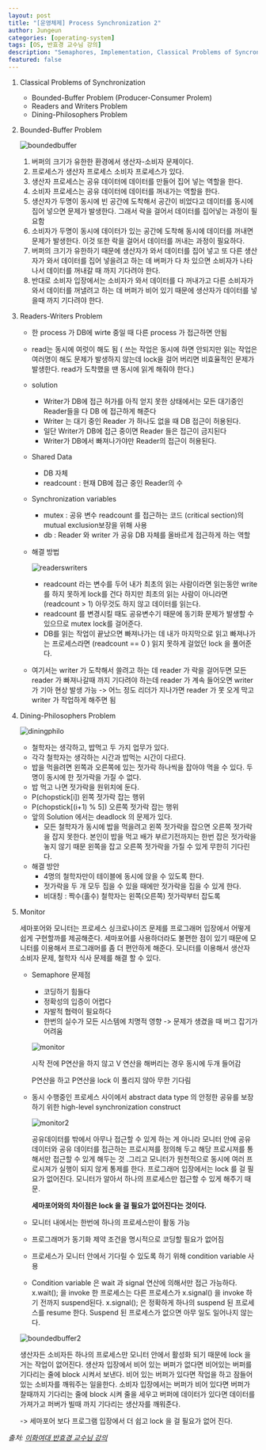 ```yaml
---
layout: post
title: "[운영체제] Process Synchronization 2"
author: Jungeun
categories: [operating-system]
tags: [OS, 반효경 교수님 강의]
description: "Semaphores, Implementation, Classical Problems of Syncronization, Bounded-Buffer Problem, Readers-Writers Problem, Dining-Philosophers Problem, Monitor"
featured: false
---
```


1. Classical Problems of Synchronization
   - Bounded-Buffer Problem (Producer-Consumer Prolem)
   - Readers and Writers Problem
   - Dining-Philosophers Problem

2. Bounded-Buffer Problem

   ![boundedbuffer](/assets/images/operating-system/boundedbuffer.png)

   1. 버퍼의 크기가 유한한 환경에서 생산자-소비자 문제이다.
   2. 프로세스가 생산자 프로세스 소비자 프로세스가 있다.
   3. 생산자 프로세스는 공유 데이터에 데이터를 만들어 집어 넣는 역할을 한다.
   4. 소비자 프로세스는 공유 데이터에 데이터를 꺼내가는 역할을 한다.
   5. 생산자가 두명이 동시에 빈 공간에 도착해서 공간이 비었다고 데이터를 동시에 집어 넣으면 문제가 발생한다. 그래서 락을 걸어서 데이터를 집어넣는 과정이 필요함
   6. 소비자가 두명이 동시에 데이터가 있는 공간에 도착해 동시에 데이터를 꺼내면 문제가 발생한다. 이것 또한 락을 걸어서 데이터를 꺼내는 과정이 필요하다.
   7. 버퍼의 크기가 유한하기 때문에 생산자가 와서 데이터를 집어 넣고 또 다른 생산자가 와서 데이터를 집어 넣을려고 하는 데 버퍼가 다 차 있으면 소비자가 나타나서 데이터를 꺼내갈 때 까지 기다려야 한다. 
   8. 반대로 소비자 입장에서는 소비자가 와서 데이터를 다 꺼내가고 다른 소비자가 와서 데이터를 꺼낼려고 하는 데 버퍼가 비어 있기 때문에 생산자가 데이터를 넣을때 까지 기다려야 한다.

3. Readers-Writers Problem

   - 한 process 가 DB에  wirte 중일 때 다른 process 가 접근하면 안됨

   - read는 동시에 여럿이 해도 됨 ( 쓰는 작업은 동시에 하면 안되지만 읽는 작업은 여러명이 해도 문제가 발생하지 않는데 lock을 걸어 버리면 비효율적인 문제가 발생한다. read가 도착했을 땐 동시에 읽게 해줘야 한다.)

   - solution

     - Writer가 DB에 접근 허가를 아직 얻지 못한 상태에서는 모든 대기중인 Reader들을 다 DB 에 접근하게 해준다
     - Writer 는 대기 중인 Reader 가 하나도 없을 때 DB 접근이 허용된다.
     - 일단 Writer가  DB에 접근 중이면 Reader 들은 접근이 금지된다
     - Writer가 DB에서 빠져나가야만 Reader의 접근이 허용된다.

   - Shared Data

     - DB 자체
     - readcount : 현재 DB에 접근 중인 Reader의 수

   - Synchronization variables

     - mutex : 공유 변수 readcount 를 접근하는 코드 (critical section)의 mutual exclusion보장을 위해 사용
     - db : Reader 와 writer 가 공유 DB 자체를 올바르게 접근하게 하는 역할

   - 해결 방법

     ![readerswriters](/assets/images/operating-system/readerswriters.png)

     - readcount 라는 변수를 두어 내가 최초의 읽는 사람이라면 읽는동안 write 를 하지 못하게 lock를 건다 하지만 최초의 읽는 사람이 아니라면(readcount > 1) 아무것도 하지 않고 데이터를 읽는다.
     - readcount 를 변경시킬 때도 공유변수기 때문에 동기화 문제가 발생할 수 있으므로 mutex lock를 걸어준다.
     - DB를 읽는 작업이 끝났으면 빠져나가는 데 내가 마지막으로 읽고 빠져나가는 프로세스라면 (readcount == 0 ) 읽지 못하게 걸었던 lock 을 풀어준다.

   - 여기서는 writer 가 도착해서 쓸려고 하는 데 reader 가 락을 걸어두면 모든 reader 가 빠져나갈때 까지 기다려야 하는데 reader 가 계속 들어오면 writer가 기아 현상 발생 가능 -> 어느 정도 리더가 지나가면 reader 가 못 오게 막고 writer 가 작업하게 해주면 됨

4. Dining-Philosophers Problem

   ![diningphilo](/assets/images/operating-system/diningphilo.png)

   - 철학자는 생각하고, 밥먹고 두 가지 업무가 있다.
   - 각각 철학자는 생각하는 시간과 밥먹는 시간이 다르다.
   - 밥을 먹을려면 왼쪽과 오른쪽에 있는 젓가락 하나씩을 잡아야 먹을 수 있다. 두명이 동시에 한 젓가락을 가질 수 없다. 
   - 밥 먹고 나면 젓가락을 원위치에 둔다.
   - P(chopstick[i]) 왼쪽 젓가락 잡는 행위
   - P(chopstick[(i+1) % 5]) 오른쪽 젓가락 잡는 행위
   - 앞의 Solution 에서는 deadlock 의 문제가 있다.
     - 모든 철학자가 동시에 밥을 먹을려고 왼쪽 젓가락을 잡으면 오른쪽 젓가락을 잡지 못한다. 본인이 밥을 먹고 배가 부르기전까지는 한번 잡은 젓가락을 놓지 않기 때문 왼쪽을 잡고 오른쪽 젓가락을 가질 수 있게 무한히 기다린다.
   - 해결 방안
     - 4명의 철학자만이 테이블에 동시에 앉을 수 있도록 한다.
     - 젓가락을 두 개 모두 집을 수 있을 때에만 젓가락을 집을 수 있게 한다.
     - 비대칭 : 짝수(홀수) 철학자는 왼쪽(오른쪽) 젓가락부터 잡도록

5. Monitor 

   세마포어와 모니터는 프로세스 싱크로나이즈 문제를 프로그래머 입장에서 어떻게 쉽게 구현할까를 제공해준다. 세마포어를 사용하더라도 불편한 점이 있기 때문에 모니터를 이용해서 프로그래머를 좀 더 편안하게 해준다. 모니터를 이용해서 생산자 소비자 문제, 철학자 식사 문제를 해결 할 수 있다. 

   - Semaphore 문제점

     - 코딩하기 힘들다
     - 정확성의 입증이 어렵다
     - 자발적 협력이 필요하다
     - 한번의 실수가 모든 시스템에 치명적 영향 -> 문제가 생겼을 때 버그 잡기가 어려움

     ![monitor](/assets/images/operating-system/monitor.png)

     시작 전에 P연산을 하지 않고 V 연산을 해버리는 경우 동시에 두개 들어감

     P연산을 하고 P연산을 lock 이 풀리지 않아 무한 기다림

   - 동시 수행중인 프로세스 사이에서 abstract data type 의 안정한 공유를 보장하기 위한 high-level synchronization construct

     ![monitor2](/assets/images/operating-system/monitor2.png)

     공유데이터를 밖에서 아무나 접근할 수 있게 하는 게 아니라 모니터 안에 공유 데이터와 공유 데이터를 접근하는 프로시져를 정의해 두고 해당 프로시져를 통해서만 접근할 수 있게 해두는 것 .그리고 모니터가 원천적으로 동시에 여러 프로시져가 실행이 되지 않게 통제를 한다. 프로그래머 입장에서는 lock 를 걸 필요가 없어진다. 모니터가 알아서 하나의 프로세스만 접근할 수 있게 해주기 때문.

     **세마포어와의 차이점은 lock 을 걸 필요가 없어진다는 것이다.**

   - 모니터 내에서는 한번에 하나의 프로세스만이 활동 가능
   - 프로그래머가 동기화 제약 조건을 명시적으로 코딩할 필요가 없어짐
   - 프로세스가 모니터 안에서 기다릴 수 있도록 하기 위해 condition variable 사용
   - Condition variable 은 wait 과 signal 연산에 의해서만 접근 가능하다. x.wait(); 을 invoke 한 프로세스는 다른 프로세스가 x.signal() 을 invoke 하기 전까지 suspend된다. x.signal(); 은 정확하게 하나의 suspend 된 프로세스를 resume 한다. Suspend 된 프로세스가 없으면 아무 일도 일어나지 않는다.

   ![boundedbuffer2](/assets/images/operating-system/boundedbuffer2.png)

   생산자든 소비자든 하나의 프로세스만 모니터 안에서 활성화 되기 때문에 lock 을 거는 작업이 없어진다. 생산자 입장에서 비어 있는 버퍼가 없다면 비어있는 버퍼를 기다리는 줄에 block 시켜서 보낸다. 비어 있는 버퍼가 있다면 작업을 하고 잠들어있는 소비자를 깨워주는 일을한다. 소비자 입장에서는 버퍼가 비어 있다면 버퍼가 찰때까지 기다리는 줄에 block 시켜 줄을 세우고 버퍼에 데이터가 있다면 데이터를 가져가고 퍼버가 빌때 까지 기다리는 생산자를 깨워준다.

   -> 세마포어 보다 프로그램 입장에서 더 쉽고 lock 을 걸 필요가 없어 진다. 



*출처: [이화여대 반효경 교수님 강의]( http://www.kocw.net/home/search/kemView.do?kemId=1046323)*

